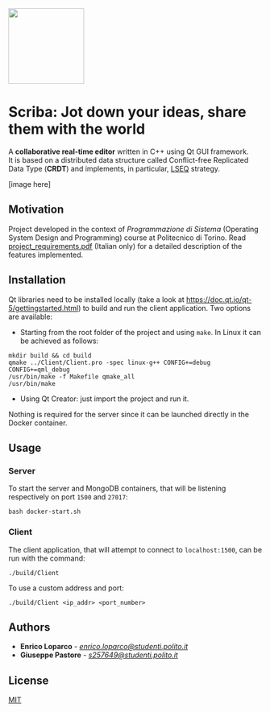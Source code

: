  <img height="150" src="https://github.com/pastaalforno/SharedEditor/blob/master/Client/images/scriba_logo_cropped.png">
  
# Scriba: Jot down your ideas, share them with the world
A **collaborative real-time editor** written in C++ using Qt GUI framework.  
It is based on a distributed data structure called Conflict-free Replicated Data Type (**CRDT**) and implements, in particular, [LSEQ](https://hal.archives-ouvertes.fr/hal-00921633/document) strategy.

[image here]

## Motivation
Project developed in the context of *Programmazione di Sistema* (Operating System Design and Programming) course at Politecnico di Torino. 
Read [project_requirements.pdf](project_requirements.pdf) (Italian only) for a detailed description of the features implemented.

## Installation
Qt libraries need to be installed locally (take a look at https://doc.qt.io/qt-5/gettingstarted.html) to build and run the client application. 
Two options are available:
* Starting from the root folder of the project and using ```make```. In Linux it can be achieved as follows:
```
mkdir build && cd build
qmake ../Client/Client.pro -spec linux-g++ CONFIG+=debug CONFIG+=qml_debug
/usr/bin/make -f Makefile qmake_all
/usr/bin/make
```
* Using Qt Creator: just import the project and run it.  

Nothing is required for the server since it can be launched directly in the Docker container.

## Usage

### Server
To start the server and MongoDB containers, that will be listening respectively on port ```1500``` and ```27017```:

```
bash docker-start.sh
```

### Client
The client application, that will attempt to connect to ```localhost:1500```, can be run with the command:
```
./build/Client
```
To use a custom address and port:
```
./build/Client <ip_addr> <port_number>
```
## Authors

* **Enrico Loparco** - *enrico.loparco@studenti.polito.it*
* **Giuseppe Pastore** - *s257649@studenti.polito.it*

## License
[MIT](https://github.com/pastaalforno/SharedEditor/blob/master/LICENSE.md)
